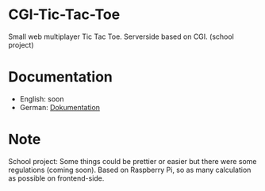 # CGI-Tic-Tac-Toe
Small web multiplayer Tic Tac Toe. Serverside based on CGI. (school project)

# Documentation
- English: soon
- German: [Dokumentation](https://github.com/themihel/CGI-Tic-Tac-Toe/blob/master/Projektdokumentation_Tic-Tac-Toe_Helfenstein.pdf)

# Note
School project: Some things could be prettier or easier but there were some regulations (coming soon). Based on Raspberry Pi, so as many calculation as possible on frontend-side.
